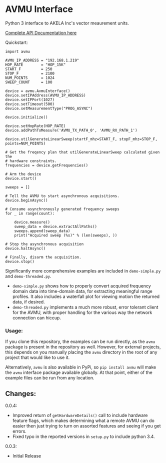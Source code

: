 
# AVMU Interface

Python 3 interface to AKELA Inc's vector meaurement units.

[Complete API Documentation here](https://akelainc.github.io/avmu/index.html)

Quickstart:

    import avmu

    AVMU_IP_ADDRESS = "192.168.1.219"
    HOP_RATE        = "HOP_15K"
    START_F         = 250
    STOP_F          = 2100
    NUM_POINTS      = 1024
    SWEEP_COUNT     = 100

    device = avmu.AvmuInterface()
    device.setIPAddress(AVMU_IP_ADDRESS)
    device.setIPPort(1027)
    device.setTimeout(500)
    device.setMeasurementType("PROG_ASYNC")

    device.initialize()

    device.setHopRate(HOP_RATE)
    device.addPathToMeasure('AVMU_TX_PATH_0', 'AVMU_RX_PATH_1')

    device.utilGenerateLinearSweep(startF_mhz=START_F, stopF_mhz=STOP_F, points=NUM_POINTS)

    # Get the freqency plan that utilGenerateLinearSweep calculated given the
    # hardware constraints.
    frequencies = device.getFrequencies()

    # Arm the device
    device.start()

    sweeps = []

    # Tell the AVMU to start asynchronous acquisitions.
    device.beginAsync()

    # Consume asynchronously generated frequency sweeps
    for _ in range(count):

        device.measure()
        sweep_data = device.extractAllPaths()
        sweeps.append(sweep_data)
        print("Acquired sweep (%s)" % (len(sweeps), ))

    # Stop the asynchronous acquisition
    device.haltAsync()

    # Finally, disarm the acquisition.
    device.stop()


Significantly more comprehensive examples are included in `demo-simple.py` and `demo-threaded.py`.

 - `demo-simple.py` shows how to properly convert acquired frequency domain data into time-domain 
   data, for extracting meaningful range profiles. It also includes a waterfall plot for viewing
   motion the returned data, if desired.
 - `demo-threaded.py` implements a much more robust, error tolerant client for the AVMU, with proper
   handling for the various way the network connection can hiccup.

### Usage:

If you clone this repository, the examples can be run directly, as the `avmu` package is present 
in the repository as well. However, for external projects, this depends on you manually placing
the `avmu` directory in the root of any project that would like to use it.

Alternatively, `avmu` is also available in PyPi, so `pip install avmu` will make the `avmu`
interface package available globally. At that point, either of the example files can be run
from any location.



## Changes:

0.0.4:
 - Improved return of `getHardwareDetails()` call to include hardware feature flags, 
    which makes determining what a remote AVMU can do easier then just trying to 
    turn on assorted features and seeing if you get errors.
 - Fixed typo in the reported versions in `setup.py` to include python 3.4.

0.0.3:
 - Initial Release






